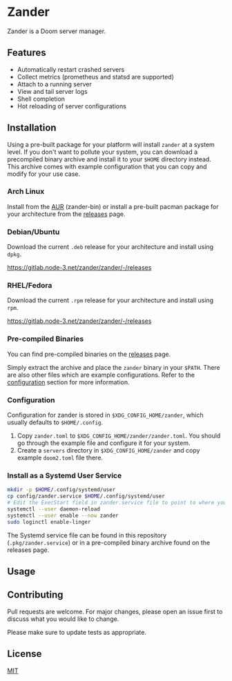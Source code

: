 # Zander

Zander is a Doom server manager.

## Features
- Automatically restart crashed servers
- Collect metrics (prometheus and statsd are supported)
- Attach to a running server
- View and tail server logs
- Shell completion
- Hot reloading of server configurations

## Installation

Using a pre-built package for your platform will install `zander` at a system level. If you don't want to pollute your system, you can download a precompiled binary archive and install it to your `$HOME` directory instead. This archive comes with example configuration that you can copy and modify for your use case.

### Arch Linux
Install from the [AUR](https://aur.archlinux.org/packages/zander-bin) (zander-bin) or install a pre-built pacman package for your architecture from the [releases](https://gitlab.node-3.net/zander/zander/-/releases) page.

### Debian/Ubuntu
Download the current `.deb` release for your architecture and install using `dpkg`.

https://gitlab.node-3.net/zander/zander/-/releases

### RHEL/Fedora
Download the current `.rpm` release for your architecture and install using `rpm`.

https://gitlab.node-3.net/zander/zander/-/releases

### Pre-compiled Binaries
You can find pre-compiled binaries on the [releases](https://gitlab.node-3.net/zander/zander/-/releases) page.

Simply extract the archive and place the `zander` binary in your `$PATH`. There are also other files which are example
configurations. Refer to the [configuration](#configuration) section for more information.

### Configuration
Configuration for zander is stored in `$XDG_CONFIG_HOME/zander`, which usually defaults to `$HOME/.config`.

1. Copy `zander.toml` to `$XDG_CONFIG_HOME/zander/zander.toml`. You should go through the example file and configure it for your system.
2. Create a `servers` directory in `$XDG_CONFIG_HOME/zander` and copy example `doom2.toml` file there.

### Install as a Systemd User Service
```sh
mkdir -p $HOME/.config/systemd/user
cp config/zander.service $HOME/.config/systemd/user
# Edit the ExecStart field in zander.service file to point to where you installed `zander`
systemctl --user daemon-reload
systemctl --user enable --now zander
sudo loginctl enable-linger
```

The Systemd service file can be found in this repository (`.pkg/zander.service`) or in a pre-compiled binary archive found on the releases page.

## Usage

## Contributing
Pull requests are welcome. For major changes, please open an issue first to discuss what you would like to change.

Please make sure to update tests as appropriate.

## License
[MIT](https://choosealicense.com/licenses/mit/)

